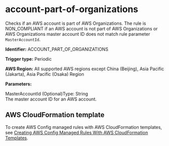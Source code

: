 # account\-part\-of\-organizations<a name="account-part-of-organizations"></a>

Checks if an AWS account is part of AWS Organizations\. The rule is NON\_COMPLIANT if an AWS account is not part of AWS Organizations or AWS Organizations master account ID does not match rule parameter `MasterAccountId`\.

**Identifier:** ACCOUNT\_PART\_OF\_ORGANIZATIONS

**Trigger type:** Periodic

**AWS Region:** All supported AWS regions except China \(Beijing\), Asia Pacific \(Jakarta\), Asia Pacific \(Osaka\) Region

**Parameters:**

MasterAccountId \(Optional\)Type: String  
The master account ID for an AWS account\.

## AWS CloudFormation template<a name="w79aac11c32c17b7b3c15"></a>

To create AWS Config managed rules with AWS CloudFormation templates, see [Creating AWS Config Managed Rules With AWS CloudFormation Templates](aws-config-managed-rules-cloudformation-templates.md)\.